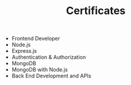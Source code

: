 
<h1 align='center'>Certificates</h1>
<br/>
<ul>
  <li>Frontend Developer</li>
  <li>Node.js</li>
  <li>Express.js</li>
  <li>Authentication & Authorization</li>
  <li>MongoDB</li>
  <li>MongoDB with Node.js</li>
  <li>Back End Development and APIs</li>
</ul>
<br/>
